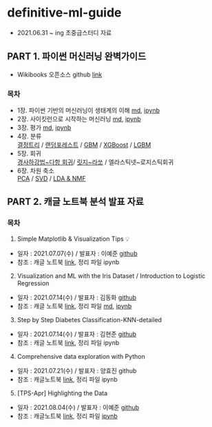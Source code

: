 # definitive-ml-guide
- 2021.06.31 ~ ing 초중급스터디 자료

## PART 1. 파이썬 머신러닝 완벽가이드
- Wikibooks 오픈소스 github [link](https://github.com/wikibook/ml-definitive-guide)
### 목차
- 1장. 파이썬 기반의 머신러닝이 생태계의 이해 [md](https://github.com/dddonghwa/definitive-ml-guide/blob/main/ch01-02_sklearn/ch01-02_sklearn.md), [ipynb](https://github.com/dddonghwa/definitive-ml-guide/blob/main/ch01-02_sklearn/ch01-02_sklearn.ipynb)
- 2장. 사이킷런으로 시작하는 머신러닝 [md](https://github.com/dddonghwa/definitive-ml-guide/blob/main/ch01-02_sklearn/ch01-02_sklearn.md), [ipynb](https://github.com/dddonghwa/definitive-ml-guide/blob/main/ch01-02_sklearn/ch01-02_sklearn.ipynb)
- 3장. 평가 [md](https://github.com/dddonghwa/definitive-ml-guide/blob/main/ch03_evaluation/ch03_evaluation.md), [ipynb](https://github.com/dddonghwa/definitive-ml-guide/blob/main/ch03_evaluation/ch03_evaluation.ipynb)
- 4장. 분류   
  [결정트리](https://github.com/dddonghwa/definitive-ml-guide/blob/main/ch04_classification/ch04_2_decisiontree.ipynb) / [랜덤포레스트](https://github.com/dddonghwa/definitive-ml-guide/blob/main/ch04_classification/ch04_3_ensemble_randomforest.ipynb) / [GBM](https://github.com/dddonghwa/definitive-ml-guide/blob/main/ch04_classification/ch04_4_GBM.ipynb) / [XGBoost](https://github.com/dddonghwa/definitive-ml-guide/blob/main/ch04_classification/ch04_5_XGBoost.ipynb) / [LGBM](https://github.com/dddonghwa/definitive-ml-guide/blob/main/ch04_classification/ch04_6_LGBM_hyunjun.ipynb)
- 5장. 회귀   
  [경사하강법\~다항 회귀](https://github.com/dddonghwa/definitive-ml-guide/blob/main/ch05_regression/ch05_regression_basic_hyunjun.ipynb)/ [릿지\~라쏘](https://github.com/dddonghwa/definitive-ml-guide/blob/main/ch05_regression/ch05_ridge_lasso.ipynb) / 엘라스틱넷\~로지스틱회귀
- 6장. 차원 축소  
 [PCA](https://github.com/dddonghwa/definitive-ml-guide/blob/main/ch06_dimension_reduction/ch06_PCA_hyojin.ipynb) / [SVD](https://github.com/dddonghwa/definitive-ml-guide/blob/main/ch06_dimension_reduction/ch06_SVD_hyunjun.ipynb) / [LDA & NMF](https://github.com/dddonghwa/definitive-ml-guide/blob/main/ch06_dimension_reduction/ch06_dimension_reduction.ipynb)



## PART 2. 캐글 노트북 분석 발표 자료
### 목차
1. Simple Matplotlib & Visualization Tips 💡
  - 일자 : 2021.07.07(수) / 발표자 : 이예준 [github](https://github.com/yejun-lee)
  - 참조 : 캐글 노트북 [link](https://www.kaggle.com/subinium/simple-matplotlib-visualization-tips), 정리 파일 ipynb
2. Visualization and ML with the Iris Dataset / Introduction to Logistic Regression 
  - 일자 : 2021.07.14(수) / 발표자 : 김동화 [github](https://github.com/dddonghwa)
  - 참조 : 캐글 노트북 [link](https://www.kaggle.com/jchen2186/machine-learning-with-iris-dataset), 정리 파일 [md](https://github.com/dddonghwa/definitive-ml-guide/blob/main/kaggle_notebook_01_iris/kaggle_notebook_01_iris.md), [ipynb](https://github.com/dddonghwa/definitive-ml-guide/blob/main/kaggle_notebook_01_iris/kaggle_notebook_01_iris.ipynb)
3. Step by Step Diabetes Classification-KNN-detailed
  - 일자 : 2021.07.14(수) / 발표자 : 김현준 [github](https://github.com/hyunjun33)
  - 참조 : 캐글 노트북 [link](https://www.kaggle.com/shrutimechlearn/step-by-step-diabetes-classification-knn-detailed), 정리 파일 ipynb
4.  Comprehensive data exploration with Python
  - 일자 : 2021.07.21(수) / 발표자 : 양효진 github
  - 참조 : 캐글노트북 [link](https://www.kaggle.com/pmarcelino/comprehensive-data-exploration-with-python), 정리 파일 ipynb
5. [TPS-Apr] Highlighting the Data 
  - 일자 : 2021.08.04(수) / 발표자 : 이예준 [github](https://github.com/yejun-lee)
  - 참조 : 캐글노트북 [link](https://www.kaggle.com/subinium/tps-apr-highlighting-the-data), 정리 파일 [ipynb](https://github.com/dddonghwa/definitive-ml-guide/blob/main/kaggle_notebook_05_titanic/kaggle_notebook_05_titanic.ipynb)



